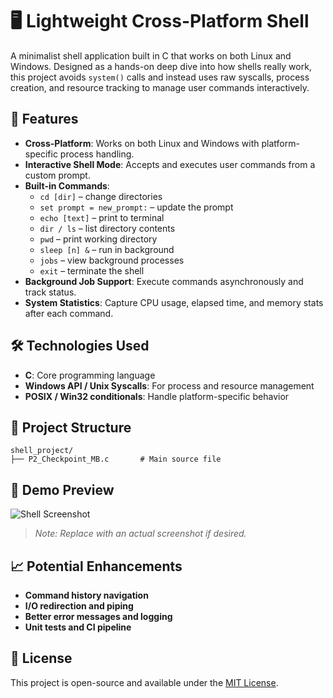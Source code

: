 # 🖥️ Lightweight Cross-Platform Shell

A minimalist shell application built in C that works on both Linux and Windows. Designed as a hands-on deep dive into how shells really work, this project avoids `system()` calls and instead uses raw syscalls, process creation, and resource tracking to manage user commands interactively.

## 🚀 Features

* **Cross-Platform**: Works on both Linux and Windows with platform-specific process handling.
* **Interactive Shell Mode**: Accepts and executes user commands from a custom prompt.
* **Built-in Commands**:
  * `cd [dir]` – change directories
  * `set prompt = new_prompt:` – update the prompt
  * `echo [text]` – print to terminal
  * `dir / ls` – list directory contents
  * `pwd` – print working directory
  * `sleep [n] &` – run in background
  * `jobs` – view background processes
  * `exit` – terminate the shell
* **Background Job Support**: Execute commands asynchronously and track status.
* **System Statistics**: Capture CPU usage, elapsed time, and memory stats after each command.

## 🛠️ Technologies Used

* **C**: Core programming language
* **Windows API / Unix Syscalls**: For process and resource management
* **POSIX / Win32 conditionals**: Handle platform-specific behavior

## 📂 Project Structure

```
shell_project/
├── P2_Checkpoint_MB.c       # Main source file
```

## 📸 Demo Preview

![Shell Screenshot](screenshot.png)

> *Note: Replace with an actual screenshot if desired.*

## 📈 Potential Enhancements

* **Command history navigation**
* **I/O redirection and piping**
* **Better error messages and logging**
* **Unit tests and CI pipeline**

## 📄 License

This project is open-source and available under the [MIT License](LICENSE).
